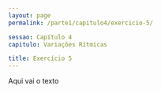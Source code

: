 ```yaml
---
layout: page
permalink: /parte1/capitulo4/exercicio-5/

sessao: Capítulo 4
capitulo: Variações Rítmicas

title: Exercício 5
---
```


Aqui vai o texto